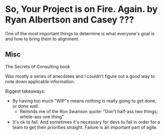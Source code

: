 # So, Your Project is on Fire. Again. by Ryan Albertson and Casey ???

One of the most important things to determine is what everyone's goal is and how to bring them to alignment.

## Misc

The Secrets of Consulting book

Was mostly a series of anecdotes and I couldn't figure out a good way to note down applicable information.

Biggest takeaways:

- By having too much "WIP"s means nothing is really going to get done, or done well.
  - Reminds me of the Ron Swanson quote: "Don't half-ass two things; whole-ass one thing"
- It's ok to fail. And sometimes it's necessary for devs to fail in order for a team to get their priorities straight. Failure is an important part of agile.
